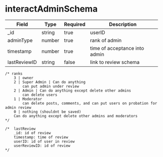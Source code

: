 # interactAdminSchema
| Field | Type | Required | Description |
| -- | -- | -- | -- |
| _id | string | true | userID |
| adminType | number | true | rank of admin |
| timestamp | number | true | time of acceptance into admin |
| lastReviewID | string | false | link to review schema |

```
/* ranks
    3 | owner
    2 | Super Admin | Can do anything
        can put admin under review
    2 | Admin | Can do anything except delete other admins
        can delete users 
    1 | Moderator 
        can delete posts, comments, and can put users on probation for admin review
    0 | nothing (shouldnt be saved) 
    Can do anything except delete other admins and moderators
*/

/*  lastReview
    _id: id of review
    timestamp: time of review
    userID: id of user in review
    userReviewID: id of review
*/
```
